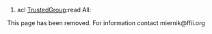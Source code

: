 1.  acl [TrustedGroup](TrustedGroup "wikilink"):read All:

This page has been removed. For information contact miernik\@ffii.org
